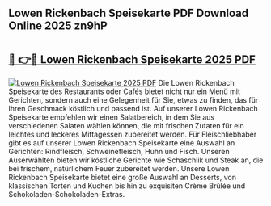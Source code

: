 ## Lowen Rickenbach Speisekarte PDF Download Online 2025 zn9hP

# <h2><a href="http://gc9nys.nevu.top/?p=Lowen+Rickenbach+Speisekarte">🔗 👉🔴 Lowen Rickenbach Speisekarte 2025 PDF</a></h2>

[![Lowen Rickenbach Speisekarte 2025 PDF](https://i.imgur.com/dBaPXMq.png)](http://gc9nys.nevu.top/?p=Lowen+Rickenbach+Speisekarte)
Die Lowen Rickenbach Speisekarte des Restaurants oder Cafés bietet nicht nur ein Menü mit Gerichten, sondern auch eine Gelegenheit für Sie, etwas zu finden, das für Ihren Geschmack köstlich und passend ist. Auf unserer Lowen Rickenbach Speisekarte empfehlen wir einen Salatbereich, in dem Sie aus verschiedenen Salaten wählen können, die mit frischen Zutaten für ein leichtes und leckeres Mittagessen zubereitet werden. Für Fleischliebhaber gibt es auf unserer Lowen Rickenbach Speisekarte eine Auswahl an Gerichten: Rindfleisch, Schweinefleisch, Huhn und Fisch. Unseren Auserwählten bieten wir köstliche Gerichte wie Schaschlik und Steak an, die bei frischem, natürlichem Feuer zubereitet werden. Unsere Lowen Rickenbach Speisekarte bietet eine große Auswahl an Desserts, von klassischen Torten und Kuchen bis hin zu exquisiten Crème Brûlée und Schokoladen-Schokoladen-Extras.
